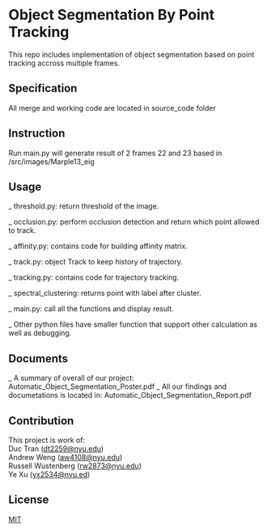 # Object Segmentation By Point Tracking
This repo includes implementation of object segmentation based on point tracking accross multiple frames.

## Specification

All merge and working code are located in source_code folder

## Instruction

Run main.py will generate result of 2 frames 22 and 23 based in /src/images/Marple13_eig

## Usage

_ threshold.py: return threshold of the image.

_ occlusion.py: perform occlusion detection and return which point allowed to track.

_ affinity.py: contains code for building affinity matrix.

_ track.py: object Track to keep history of trajectory.

_ tracking.py: contains code for trajectory tracking.

_ spectral_clustering: returns point with label after cluster.

_ main.py: call all the functions and display result.

_ Other python files have smaller function that support other calculation as well as debugging.

## Documents

_ A summary of overall of our project: Automatic_Object_Segmentation_Poster.pdf
_ All our findings and documetations is located in: Automatic_Object_Segmentation_Report.pdf

## Contribution

This project is work of:\
Duc Tran (dt2259@nyu.edu)\
Andrew Weng (aw4108@nyu.edu)\
Russell Wustenberg (rw2873@nyu.edu)\
Ye Xu (yx2534@nyu.ed)

## License
[MIT](https://choosealicense.com/licenses/mit/)
